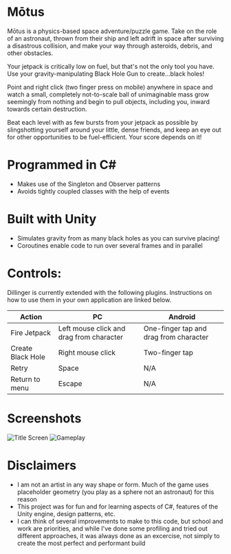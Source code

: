 # Mōtus

Mōtus is a physics-based space adventure/puzzle game. Take on the role of an astronaut, thrown from their ship and left adrift in space after surviving a disastrous collision, and make your way through asteroids, debris, and other obstacles.

Your jetpack is critically low on fuel, but that's not the only tool you have. Use your gravity-manipulating Black Hole Gun to create...black holes!

Point and right click (two finger press on mobile) anywhere in space and watch a small, completely not-to-scale ball of unimaginable mass grow seemingly from nothing and begin to pull objects, including you, inward towards certain destruction.

Beat each level with as few bursts from your jetpack as possible by slingshotting yourself around your little, dense friends, and keep an eye out for other opportunities to be fuel-efficient. Your score depends on it!

# Programmed in C#

  - Makes use of the Singleton and Observer patterns
  - Avoids tightly coupled classes with the help of events

# Built with Unity
- Simulates gravity from as many black holes as you can survive placing!
- Coroutines enable code to run over several frames and in parallel

# Controls:

Dillinger is currently extended with the following plugins. Instructions on how to use them in your own application are linked below.

| Action | PC | Android |
| ------ | ------ |  ------ |
| Fire  Jetpack | Left mouse click and drag from character | One-finger tap and drag from character |
| Create Black Hole | Right mouse click | Two-finger tap |
| Retry | Space | N/A |
| Return to menu | Escape | N/A |
# Screenshots

![Title Screen](https://i.imgur.com/n6aUwp9.png)
![Gameplay](https://i.imgur.com/zSg76m3.png)

# Disclaimers
- I am not an artist in any way shape or form. Much of the game uses placeholder geometry (you play as a sphere not an astronaut) for this reason
- This project was for fun and for learning aspects of C#, features of the Unity engine, design patterns, etc.
- I can think of several improvements to make to this code, but school and work are priorities, and while I've done some profiling and tried out different approaches, it was always done as an excercise, not simply to create the most perfect and performant build

